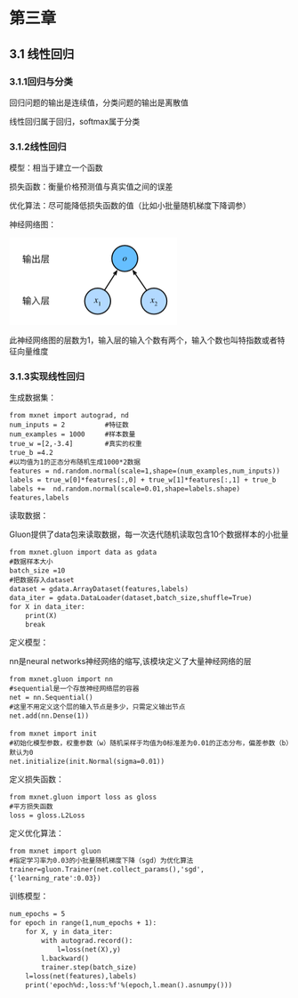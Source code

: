 # 第三章

## 3.1 线性回归

### 3.1.1回归与分类

回归问题的输出是连续值，分类问题的输出是离散值

线性回归属于回归，softmax属于分类

### 3.1.2线性回归

模型：相当于建立一个函数

损失函数：衡量价格预测值与真实值之间的误差

优化算法：尽可能降低损失函数的值（比如小批量随机梯度下降调参）

神经网络图：

![image-3.1](https://github.com/FZU-AI/AI_note/blob/master/woo/deep_learning/photo/3.1.png)

此神经网络图的层数为1，输入层的输入个数有两个，输入个数也叫特指数或者特征向量维度
### 3.1.3实现线性回归

生成数据集：

```
from mxnet import autograd, nd
num_inputs = 2			#特征数
num_examples = 1000		#样本数量
true_w =[2,-3.4]		#真实的权重
true_b =4.2
#以均值为1的正态分布随机生成1000*2数据
features = nd.random.normal(scale=1,shape=(num_examples,num_inputs))	
labels = true_w[0]*features[:,0] + true_w[1]*features[:,1] + true_b
labels +=  nd.random.normal(scale=0.01,shape=labels.shape)
features,labels
```

读取数据：

Gluon提供了data包来读取数据，每一次迭代随机读取包含10个数据样本的小批量

```
from mxnet.gluon import data as gdata
#数据样本大小
batch_size =10	
#把数据存入dataset
dataset = gdata.ArrayDataset(features,labels)		
data_iter = gdata.DataLoader(dataset,batch_size,shuffle=True)
for X in data_iter:
    print(X)
    break
```

定义模型：

nn是neural networks神经网络的缩写,该模块定义了大量神经网络的层

```
from mxnet.gluon import nn
#sequential是一个存放神经网络层的容器
net = nn.Sequential()	
#这里不用定义这个层的输入节点是多少，只需定义输出节点
net.add(nn.Dense(1))

from mxnet import init
#初始化模型参数，权重参数（w）随机采样于均值为0标准差为0.01的正态分布，偏差参数（b）默认为0
net.initialize(init.Normal(sigma=0.01))	
```

定义损失函数：

```
from mxnet.gluon import loss as gloss
#平方损失函数
loss = gloss.L2Loss		
```

定义优化算法：

```
from mxnet import gluon
#指定学习率为0.03的小批量随机梯度下降（sgd）为优化算法
trainer=gluon.Trainer(net.collect_params(),'sgd',{'learning_rate':0.03})
```

训练模型：

```
num_epochs = 5
for epoch in range(1,num_epochs + 1):
    for X, y in data_iter:
        with autograd.record():
            l=loss(net(X),y)
        l.backward()
        trainer.step(batch_size)
    l=loss(net(features),labels)
    print('epoch%d:,loss:%f'%(epoch,l.mean().asnumpy()))
```

